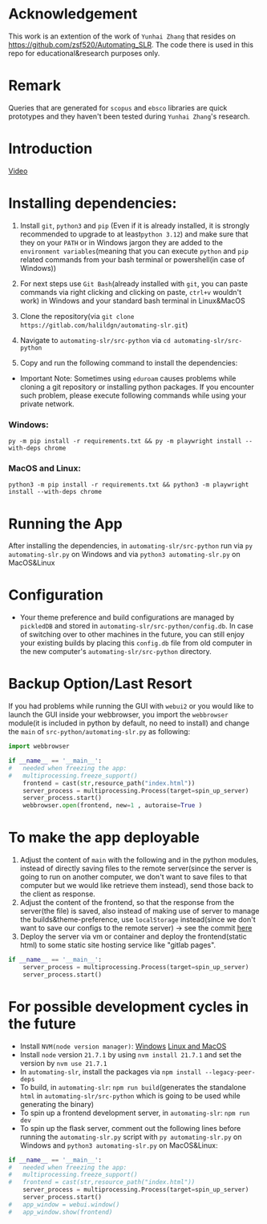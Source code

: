 # Acknowledgement 

This work is an extention of the work of `Yunhai Zhang` that resides on https://github.com/zsf520/Automating_SLR. The code there is used in this repo for educational&research purposes only. 

# Remark 

Queries that are generated for `scopus` and `ebsco` libraries are quick prototypes and they haven't been tested during `Yunhai Zhang`'s research.

# Introduction 

[Video](https://drive.google.com/file/d/14ftPF3AKGU2_TITwsdPz4_aWJmUQOdDb/view?usp=sharing)

# Installing dependencies:

1. Install `git`, `python3` and `pip` (Even if it is already installed, it is strongly recommended to upgrade to at least`python 3.12`) and make sure that they on your `PATH` or in Windows jargon they are added to the `environment variables`(meaning that you can execute `python` and `pip` related commands from your bash terminal or powershell(in case of Windows))

2. For next steps use `Git Bash`(already installed with `git`, you can paste commands via right clicking and clicking on paste, `ctrl+v` wouldn't work) in Windows and your standard bash terminal in Linux&MacOS

3. Clone the repository(via `git clone https://gitlab.com/halildgn/automating-slr.git`) 

4. Navigate to `automating-slr/src-python` via `cd automating-slr/src-python` 

5. Copy and run the following command to install the dependencies:

* Important Note: Sometimes using `eduroam` causes problems while cloning a git repository or installing python packages. If you encounter such problem, please execute following commands while using your private network.

### Windows:

```
py -m pip install -r requirements.txt && py -m playwright install --with-deps chrome
```

### MacOS and Linux:

```
python3 -m pip install -r requirements.txt && python3 -m playwright install --with-deps chrome
```

# Running the App
After installing the dependencies, in `automating-slr/src-python` run via `py automating-slr.py` on Windows and via `python3 automating-slr.py` on MacOS&Linux

# Configuration

* Your theme preference and build configurations are managed by `pickledDB` and stored in `automating-slr/src-python/config.db`. In case of switching over to other machines in the future, you can still enjoy your existing builds by placing this `config.db` file from old computer in the new computer's `automating-slr/src-python` directory. 

# Backup Option/Last Resort

If you had problems while running the GUI with `webui2` or you would like to launch the GUI inside your webbrowser, you import the `webbrowser` module(it is included in python by default, no need to install) and change the `main` of `src-python/automating-slr.py` as following: 
```python
import webbrowser
```
```python
if __name__ == '__main__':
#   needed when freezing the app:
#   multiprocessing.freeze_support()
    frontend = cast(str,resource_path("index.html"))
    server_process = multiprocessing.Process(target=spin_up_server) 
    server_process.start()
    webbrowser.open(frontend, new=1 , autoraise=True )
```

# To make the app deployable
1. Adjust the content of `main` with the following and in the python modules, instead of directly saving files to the remote server(since the server is going to run on another computer, we don't want to save files to that computer but we would like retrieve them instead), send those back to the client as response.
2. Adjust the content of the frontend, so that the response from the server(the file) is saved, also instead of making use of server to manage the builds&theme-preference, use `localStorage` instead(since we don't want to save our configs to the remote server) -> see the commit [here](https://gitlab.com/halildgn/automating-slr/-/commit/1470e149c61a5f2de333010586fe5efcd638382a) 
3. Deploy the server via vm or container and deploy the frontend(static html) to some static site hosting service like "gitlab pages".  
```python
if __name__ == '__main__':
    server_process = multiprocessing.Process(target=spin_up_server) 
    server_process.start()
```

# For possible development cycles in the future
* Install `NVM(node version manager)`:
[Windows](https://github.com/coreybutler/nvm-windows)
[Linux and MacOS](https://nodejs.org/en/download/package-manager)
* Install `node` version `21.7.1` by using `nvm install 21.7.1` and set the version by `nvm use 21.7.1`
* In `automating-slr`, install the packages via `npm install --legacy-peer-deps`
* To build, in `automating-slr`: `npm run build`(generates the standalone `html` in `automating-slr/src-python` which is going to be used while generating the binary)
* To spin up a frontend development server, in `automating-slr`: `npm run dev` 
* To spin up the flask server, comment out the following lines before running the `automating-slr.py` script with `py automating-slr.py` on Windows and `python3 automating-slr.py` on MacOS&Linux:
```python
if __name__ == '__main__':
#   needed when freezing the app:
#   multiprocessing.freeze_support()
#   frontend = cast(str,resource_path("index.html"))
    server_process = multiprocessing.Process(target=spin_up_server) 
    server_process.start()
#   app_window = webui.window()
#   app_window.show(frontend)
```
